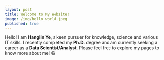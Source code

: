 ```yaml
---
layout: post
title: Welcome to My Website!
image: /img/hello_world.jpeg
published: true
---
```


Hello! I am <b>Hanglin Ye</b>, a keen pursuer for knowledge, science and various IT skills. I recently completed my <b>Ph.D.</b> degree and am currently seeking a career as a <b>Data Scientist/Analyst</b>. Please feel free to explore my pages to know more about me! &#128515;
